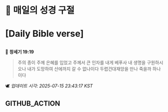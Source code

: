 # 🙏 매일의 성경 구절
# [Daily Bible verse]
##
<!-- START_BIBLE_VERSE -->
📖 **창세기 19:19**
> 주의 종이 주께 은혜를 입었고 주께서 큰 인자를 내게 베푸사 내 생명을 구원하시오나 내가 도망하여 산에까지 갈 수 없나이다 두렵건대재앙을 만나 죽을까 하나이다

🕊️ _업데이트 시각: 2025-07-15 23:43:17 KST_
  <!-- END_BIBLE_VERSE -->
## GITHUB_ACTION
